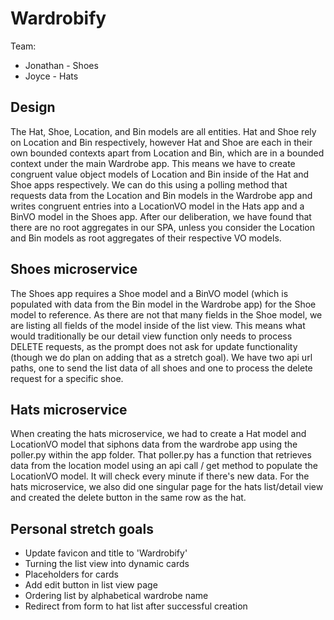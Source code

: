 # Wardrobify

Team:

* Jonathan - Shoes
* Joyce - Hats

## Design
The Hat, Shoe, Location, and Bin models are all entities. Hat and Shoe rely on Location and Bin respectively, however Hat and Shoe are each in their own bounded contexts apart from Location and Bin, which are in a bounded context under the main Wardrobe app. This means we have to create congruent value object models of Location and Bin inside of the Hat and Shoe apps respectively. We can do this using a polling method that requests data from the Location and Bin models in the Wardrobe app and writes congruent entries into a LocationVO model in the Hats app and a BinVO model in the Shoes app. After our deliberation, we have found that there are no root aggregates in our SPA, unless you consider the Location and Bin models as root aggregates of their respective VO models.

## Shoes microservice

The Shoes app requires a Shoe model and a BinVO model (which is populated with data from the Bin model in the Wardrobe app) for the Shoe model to reference. As there are not that many fields in the Shoe model, we are listing all fields of the model inside of the list view. This means what would traditionally be our detail view function only needs to process DELETE requests, as the prompt does not ask for update functionality (though we do plan on adding that as a stretch goal). We have two api url paths, one to send the list data of all shoes and one to process the delete request for a specific shoe.

## Hats microservice

When creating the hats microservice, we had to create a Hat model and LocationVO model that siphons data from the wardrobe app using the poller.py within the app folder. That poller.py has a function that retrieves data from the location model using an api call / get method to populate the LocationVO model. It will check every minute if there's new data. For the hats microservice, we also did one singular page for the hats list/detail view and created the delete button in the same row as the hat.


## Personal stretch goals
- Update favicon and title to 'Wardrobify'
- Turning the list view into dynamic cards
- Placeholders for cards
- Add edit button in list view page
- Ordering list by alphabetical wardrobe name 
- Redirect from form to hat list after successful creation